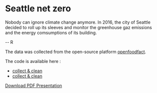 # Seattle net zero
Nobody can ignore climate change anymore. In 2016, the city of Seattle decided to roll up its sleeves and monitor the greenhouse gaz emissions and the energy comsumptions of its building.

--
R

The data was collected from the open-source platform [openfoodfact](https://world.openfoodfacts.org). 
  
The code is available here : 
-  [collect & clean](KuohMoukouri_Joyce_1_notebook__nettoyage_012023.html) 
-  [collect & clean](KuohMoukouri_Joyce_2_notebook_exploration_012023.html) 

[Download PDF Presentation](KuohMoukouri_Joyce_3_presentation_012023.pdf)
